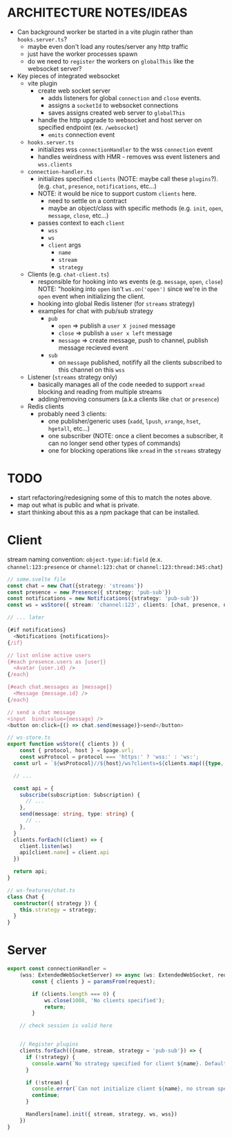 # ARCHITECTURE NOTES/IDEAS

- Can background worker be started in a vite plugin rather than `hooks.server.ts`?
  - maybe even don't load any routes/server any http traffic
  - just have the worker processes spawn
  - do we need to `register` the workers on `globalThis` like the websocket server?
- Key pieces of integrated websocket
  - vite plugin
    - create web socket server
      - adds listeners for global `connection` and `close` events.
      - assigns a `socketId` to websocket connections
      - saves assigns created web server to `globalThis`
    - handle the http upgrade to websocket and host server on specified endpoint (ex. `/websocket`)
      - `emits` connection event
  - `hooks.server.ts`
    - initializes wss `connectionHandler` to the wss `connection` event
    - handles weirdness with HMR - removes wss event listeners and `wss.clients`
  - `connection-handler.ts`
    - initializes specified `clients` (NOTE: maybe call these `plugins`?). (e.g. `chat`, `presence`, `notifications`, etc...)
    - NOTE: it would be nice to support custom `clients` here.
      - need to settle on a contract
      - maybe an object/class with specific methods (e.g. `init`, `open`, `message`, `close`, etc...)
    - passes context to each `client`
      - `wss`
      - `ws`
      - `client` args
        - `name`
        - `stream`
        - `strategy`
  - Clients (e.g. `chat-client.ts`)
    - responsible for hooking into ws events (e.g. `message`, `open`, `close`) NOTE: "hooking into `open` isn't `ws.on('open')` since we're in the `open` event when initializing the client.
    - hooking into global Redis listener (for `streams` strategy)
    - examples for chat with pub/sub strategy
      - `pub`
        - `open` => publish a `user X joined` message
        - `close` => publish a `user x left` message
        - `message` => create message, push to channel, publish message recieved event
      - `sub`
        - on `message` published, notifify all the clients subscribed to this channel on this `wss`
  - Listener (`streams` strategy only)
    - basically manages all of the code needed to support `xread` blocking and reading from multiple streams
    - adding/removing consumers (a.k.a clients like `chat` or `presence`)
  - Redis clients
    - probably need 3 clients:
      - one publisher/generic uses (`xadd`, `lpush`, `xrange`, `hset`, `hgetall`, etc...)
      - one subscriber (NOTE: once a client becomes a subscriber, it can no longer send other types of commands)
      - one for blocking operations like `xread` in the `streams` strategy

# TODO

- start refactoring/redesigning some of this to match the notes above. 
- map out what is public and what is private.
- start thinking about this as a npm package that can be installed.

# Client

stream naming convention: `object-type:id:field` (e.x. `channel:123:presence` or `channel:123:chat` or `channel:123:thread:345:chat`)

```ts
// some.svelte file
const chat = new Chat({strategy: 'streams'})
const presence = new Presence({ strategy: 'pub-sub'})
const notifications = new Notifications({strategy: 'pub-sub'})
const ws = wsStore({ stream: 'channel:123', clients: [chat, presence, notifications] });

// ... later

{#if notifications}
  <Notifications {notifications}>
{/if}

// list online active users
{#each presence.users as |user|}
  <Avatar {user.id} />
{/each}

{#each chat.messages as |message|}
  <Message {message.id} />
{/each}

// send a chat message
<input  bind:value={message} />
<button on:click={() => chat.send(message)}>send</button>
```

```ts
// ws-store.ts
export function wsStore({ clients }) {
	const { protocol, host } = $page.url;
	const wsProtocol = protocol === 'https:' ? 'wss:' : 'ws:';
  const url = `${wsProtocol}//${host}/ws?clients=${clients.map(({type, strategy, stream}) => ({ type, strategy, stream }))}`

  // ...

  const api = {
    subscribe(subscription: Subscription) {
      // ...
    },
    send(message: string, type: string) {
      // ..
    },
  }
  clients.forEach((client) => {
    client.listen(ws)
    api[client.name] = client.api
  })

  return api;
}
```

```ts
// ws-features/chat.ts
class Chat {
  constructor({ strategy }) {
    this.strategy = strategy;
  }
}
```

# Server

```ts
export const connectionHandler =
	(wss: ExtendedWebSocketServer) => async (ws: ExtendedWebSocket, request: IncomingMessage) => {
		const { clients } = paramsFrom(request);

		if (clients.length === 0) {
			ws.close(1008, 'No clients specified');
			return;
		}

    // check session is valid here


    // Register plugins
    clients.forEach(({name, stream, strategy = 'pub-sub'}) => {
      if (!strategy) {
        console.warn(`No strategy specified for client ${name}. Defaulting to pub-sub`)
      }

      if (!stream) {
        console.error(`Can not initialize client ${name}, no stream specified.`)
        continue;
      }

      Handlers[name].init({ stream, strategy, ws, wss})
    })
}
```
